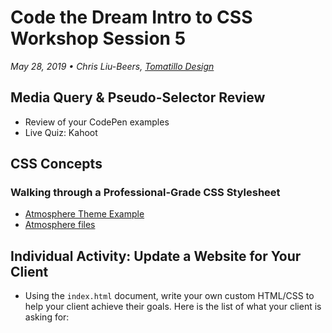 # Code the Dream Intro to CSS Workshop Session 5
_May 28, 2019 • Chris Liu-Beers, [Tomatillo Design](http://www.tomatillodesign.com/)_

## Media Query & Pseudo-Selector Review
- Review of your CodePen examples
- Live Quiz: Kahoot

## CSS Concepts
### Walking through a Professional-Grade CSS Stylesheet
- [Atmosphere Theme Example](https://demo.studiopress.com/atmosphere/)
- [Atmosphere files](/atmosphere)


## Individual Activity: Update a Website for Your Client
- Using the `index.html` document, write your own custom HTML/CSS to help your client achieve their goals. Here is the list of what your client is asking for:
